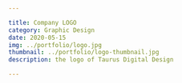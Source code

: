 ```yaml
---

title: Company LOGO
category: Graphic Design
date: 2020-05-15
img: ../portfolio/logo.jpg
thumbnail: ../portfolio/logo-thumbnail.jpg
description: the logo of Taurus Digital Design

---
```

